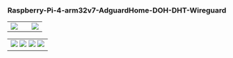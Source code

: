 <h3 align="center">Raspberry-Pi-4-arm32v7-AdguardHome-DOH-DHT-Wireguard</h3>

<p align="center">
  <table>
    <tr>
      <td width="60%;">
          <img src="https://user-images.githubusercontent.com/50296997/175570912-0f8ecbc6-2b73-41f9-b1db-13cf29c1df81.png">
      </td>
      <td width="40%;">
          <img src="https://user-images.githubusercontent.com/50296997/175571556-ad189bd3-cf44-439a-8ca9-08132bc296fc.png">
      </td>
    </tr>
  </table>
  <table>
    <tr>
      <td width="100%;">
          <img src="https://user-images.githubusercontent.com/50296997/175570157-668c29b5-c5b2-4cc5-817f-2e1988002f4b.png">
          <img src="https://user-images.githubusercontent.com/50296997/175570237-a0ef34e6-5da1-46e5-9f0d-2b0b59107f3d.png">
          <img src="https://user-images.githubusercontent.com/50296997/175570289-6f9ada4d-2a93-4b20-bcdd-c387fd7a1367.png">
          <img src="https://user-images.githubusercontent.com/50296997/175570800-38980dd5-7ef9-4755-9a9f-a2f146ec69f5.png">
      </td>
    </tr>
  </table>
</p>

